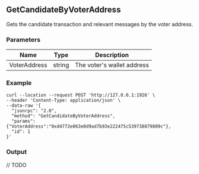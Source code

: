 ## GetCandidateByVoterAddress

Gets the candidate transaction and relevant messages by the voter address.

### Parameters

| Name         | Type   | Description       |
| ---------------- | -------------- | ------- |
| VoterAddress | string | The voter's wallet address |

### Example
```shell
curl --location --request POST 'http://127.0.0.1:1926' \
--header 'Content-Type: application/json' \
--data-raw '{  
  "jsonrpc": "2.0",
  "method": "GetCandidateByVoterAddress",
  "params": {"VoterAddress":"0xd4772e063e0d9ad7b93e222475c539738879809c"},
  "id": 1
}'
```

### Output

// TODO
